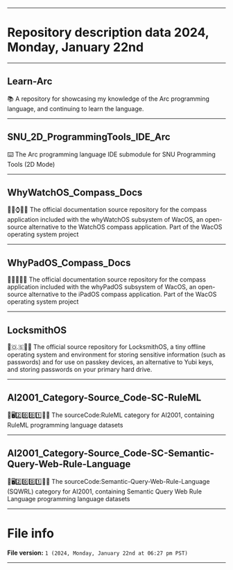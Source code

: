 
***

# Repository description data 2024, Monday, January 22nd

---

## Learn-Arc

📚️ A repository for showcasing my knowledge of the Arc programming language, and continuing to learn the language.

---

## SNU_2D_ProgrammingTools_IDE_Arc

⌨️ The Arc programming language IDE submodule for SNU Programming Tools (2D Mode) 

---

## WhyWatchOS_Compass_Docs

🍏️💾️⌚️🧭️📖️ The official documentation source repository for the compass application included with the whyWatchOS subsystem of WacOS, an open-source alternative to the WatchOS compass application. Part of the WacOS operating system project

---

## WhyPadOS_Compass_Docs

🍏️💾️📱️🧭️📖️ The official documentation source repository for the compass application included with the whyPadOS subsystem of WacOS, an open-source alternative to the iPadOS compass application. Part of the WacOS operating system project

---

## LocksmithOS

🔐️🇴.🇸🔏️📖️ The official source repository for LocksmithOS, a tiny offline operating system and environment for storing sensitive information (such as passwords) and for use on passkey devices, an alternative to Yubi keys, and storing passwords on your primary hard drive.

---

## AI2001_Category-Source_Code-SC-RuleML

🧠️🖥️2️⃣️0️⃣️0️⃣️1️⃣️💾️📜️ The sourceCode:RuleML category for AI2001, containing RuleML programming language datasets

---

## AI2001_Category-Source_Code-SC-Semantic-Query-Web-Rule-Language

🧠️🖥️2️⃣️0️⃣️0️⃣️1️⃣️💾️📜️ The sourceCode:Semantic-Query-Web-Rule-Language (SQWRL) category for AI2001, containing Semantic Query Web Rule Language programming language datasets

***

# File info

**File version:** `1 (2024, Monday, January 22nd at 06:27 pm PST)`

***


